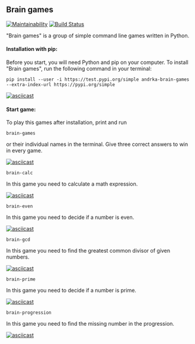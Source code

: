 ## Brain games

[![Maintainability](https://api.codeclimate.com/v1/badges/f0954999be8554f161f3/maintainability)](https://codeclimate.com/github/Andrka/brain-games/maintainability) [![Build Status](https://travis-ci.org/Andrka/brain-games.svg?branch=master)](https://travis-ci.org/Andrka/brain-games)

"Brain games" is a group of simple command line games written in Python.

#### Installation with pip:

Before you start, you will need Python and pip on your computer. To install "Brain games", run the following command in your terminal:

`pip install --user -i https://test.pypi.org/simple andrka-brain-games --extra-index-url https://pypi.org/simple`

[![asciicast](https://asciinema.org/a/2LY3XeIPC2GicMqUK859ZaYhT.svg)](https://asciinema.org/a/2LY3XeIPC2GicMqUK859ZaYhT)

#### Start game:

To play this games after installation, print and run

`brain-games`

or their individual names in the terminal. Give three correct answers to win in every game.

[![asciicast](https://asciinema.org/a/bUipbbwjiQ9S13E1AOGKpOpYj.svg)](https://asciinema.org/a/bUipbbwjiQ9S13E1AOGKpOpYj)

`brain-calc`

In this game you need to calculate a math expression.

[![asciicast](https://asciinema.org/a/cJFjhirNxh9r7Y1bAEuT7x4bE.svg)](https://asciinema.org/a/cJFjhirNxh9r7Y1bAEuT7x4bE)

`brain-even`

In this game you need to decide if a number is even.

[![asciicast](https://asciinema.org/a/i32Xw95XZmmqLE1WW2aTA8jLM.svg)](https://asciinema.org/a/i32Xw95XZmmqLE1WW2aTA8jLM)

`brain-gcd`

In this game you need to find the greatest common divisor of given numbers.

[![asciicast](https://asciinema.org/a/wcOyVd2tvD57Un1tRjreglpfA.svg)](https://asciinema.org/a/wcOyVd2tvD57Un1tRjreglpfA)

`brain-prime`

In this game you need to decide if a number is prime.

[![asciicast](https://asciinema.org/a/xgp1ejHOpPjzbmGaBOe3eXU04.svg)](https://asciinema.org/a/xgp1ejHOpPjzbmGaBOe3eXU04)

`brain-progression`

In this game you need to find the missing number in the progression.

[![asciicast](https://asciinema.org/a/iVw01LDOfXjD1J3QaC1ZqAPp5.svg)](https://asciinema.org/a/iVw01LDOfXjD1J3QaC1ZqAPp5)
